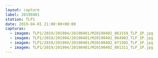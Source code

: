 ```yaml
---
layout: capture
label: 20190401
station: TLP1
date: 2019-04-01 21:00:00+00:00
capturas:
  - imagem: TLP1/2019/201904/20190401/M20190402_063159_TLP_1P.jpg
  - imagem: TLP1/2019/201904/20190401/M20190402_064903_TLP_1P.jpg
  - imagem: TLP1/2019/201904/20190401/M20190402_071505_TLP_1P.jpg
  - imagem: TLP1/2019/201904/20190401/M20190402_081311_TLP_1P.jpg
---
```

